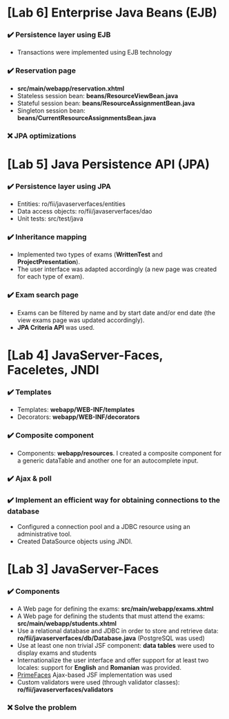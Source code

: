 # [Lab 6] Enterprise Java Beans (EJB)

### ✔️ Persistence layer using EJB

* Transactions were implemented using EJB technology

### ✔️ Reservation page

* **src/main/webapp/reservation.xhtml**
* Stateless session bean: **beans/ResourceViewBean.java**
* Stateful session bean: **beans/ResourceAssignmentBean.java**
* Singleton session bean: **beans/CurrentResourceAssignmentsBean.java**

### ❌️ JPA optimizations

# [Lab 5] Java Persistence API (JPA)

### ✔️ Persistence layer using JPA

* Entities: ro/fii/javaserverfaces/entities
* Data access objects: ro/fii/javaserverfaces/dao
* Unit tests: src/test/java

### ✔️ Inheritance mapping

* Implemented two types of exams (**WrittenTest** and **ProjectPresentation**). 
* The user interface was adapted accordingly (a new page was created for each type of exam).

### ✔️ Exam search page

* Exams can be filtered by name and by start date and/or end date (the view exams page was updated accordingly).
* **JPA Criteria API** was used.

# [Lab 4] JavaServer-Faces, Faceletes, JNDI

### ✔️ Templates

* Templates: **webapp/WEB-INF/templates**
* Decorators: **webapp/WEB-INF/decorators**

### ✔️ Composite component

* Components: **webapp/resources**. I created a composite component for a generic dataTable and another one for an autocomplete input.

### ✔️ Ajax & poll

### ✔️ Implement an efficient way for obtaining connections to the database

* Configured a connection pool and a JDBC resource using an administrative tool.
* Created DataSource objects using JNDI.

# [Lab 3] JavaServer-Faces

### ✔️ Components

* A Web page for defining the exams: **src/main/webapp/exams.xhtml**
* A Web page for defining the students that must attend the exams: **src/main/webapp/students.xhtml**
* Use a relational database and JDBC in order to store and retrieve data: **ro/fii/javaserverfaces/db/Database.java** (PostgreSQL was used)
* Use at least one non trivial JSF component: **data tables** were used to display exams and students
* Internationalize the user interface and offer support for at least two locales: support for **English** and **Romanian** was provided.
* [PrimeFaces](https://www.primefaces.org/)  Ajax-based JSF implementation was used
* Custom validators were used (through validator classes): **ro/fii/javaserverfaces/validators**

### ❌️ Solve the problem